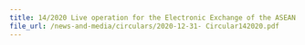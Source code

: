 ```yaml
---
title: 14/2020 Live operation for the Electronic Exchange of the ASEAN Customs Declaration Document (ACDD) under the ASEAN Single Window (ASW)
file_url: /news-and-media/circulars/2020-12-31- Circular142020.pdf
---
```


